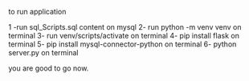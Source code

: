 to run application 

1 -run sql_Scripts.sql content on mysql 
2- run python -m venv venv on terminal
3- run venv/scripts/activate on terminal
4- pip install flask on terminal
5- pip install mysql-connector-python on terminal
6- python server.py on terminal

you are good to go now. 
